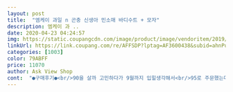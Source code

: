 ```yaml
---
layout: post 
title:  "엠케이 과일 n 곤충 신생아 민소매 바디수트 + 모자" 
description: 엠케이 과 ..
date: 2020-04-23 04:24:57 
img: https://static.coupangcdn.com/image/product/image/vendoritem/2019/05/30/3733111818/69f029e9-9eae-440c-9ca1-8f437bed4711.jpg 
linkUrl: https://link.coupang.com/re/AFFSDP?lptag=AF3600438&subid=ahnPublicAsk&pageKey=96916328&itemId=298124877&vendorItemId=3733111818&traceid=V0-113-5f1ef76b9b5d4fee 
categories: [1003] 
color: 79ABFF 
price: 11070 
author: Ask View Shop 
cont:  "●구매후기●<br/>90을 살까 고민하다가 9월까지 입힐생각해서<br/>95로 주문했는데 적당히 여유있게 맞아요!!<br/>고퀄리티를 생각하시면 다른옷을 사셔야할고<br/>남편은 모자가 수영복모자같다고 해서 ㅋㅋㅋ<br/>너무 귀엽습니다<br/>생각보다 얇아요... <br/>참고하세용<br/>실밥정도는 정리할수있겠더라구요 ㅋㅋㅋㅋㅋㅋ<br/>씌어줄때 빵모자 씌우듯이 씌우니 낫더라구요<br/>옷색이 특히 빨간부분이 쨍한 빨강이어서 이쁘구요<br/>와 진짜 엄청 귀여워요!!!!!!!<br/>완전귀여워요 사진상과 똑같구요 배송도 빨랐습니다 올여름 수박옷잘입힐것같네요<br/>일단 저렴한만큼 실밥처리는 제대로 안되어있어요<br/>저는 이 가격에 이 정도 디자인이라면 기쁘게<br/>저처럼 저렴하고 아기때만 입을수있는 이런 귀여운 옷을<br/>저희 아가는 97일됐구요<br/>저희아가는 여름에입힐거라 문제 없을거같아요<br/>찾으신다면 무조건 구매하세요 ㅋㅋㅋㅋㅋ<br/>키 69cm, 몸무게 7.<br/>1kg입니다<br/>핵아이템입니다 ㅋㅋㅋㅋ<br/>" 
---
```

